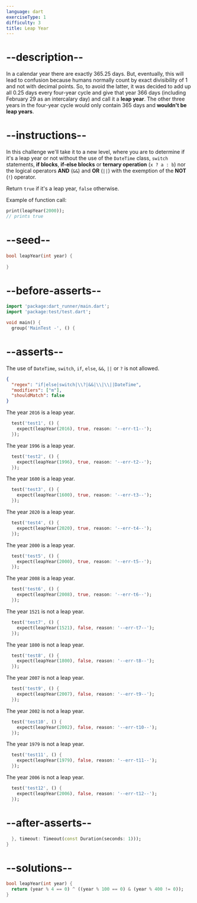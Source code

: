 ```yaml
---
language: dart
exerciseType: 1
difficulty: 3
title: Leap Year
---
```


# --description--

In a calendar year there are exactly 365.25 days. But, eventually, this will lead to confusion because humans normally count by exact divisibility of 1 and not with decimal points. So, to avoid the latter, it was decided to add up all 0.25 days every four-year cycle and give that year 366 days (including February 29 as an intercalary day) and call it a __leap year__. The other three years in the four-year cycle would only contain 365 days and __wouldn't be leap years__.

# --instructions--

In this challenge we'll take it to a new level, where you are to determine if it's a leap year or not without the use of the `DateTime` class, `switch` statements, __if blocks__, __if-else blocks__ or __ternary operation__ (`x ? a : b`) nor the logical operators __AND__ (`&&`) and __OR__ (`||`) with the exemption of the __NOT__ (`!`) operator.

Return `true` if it's a leap year, `false` otherwise.

Example of function call:
```dart
print(leapYear(2000));
// prints true
```

# --seed--

```dart
bool leapYear(int year) {
  
}
```

# --before-asserts--

```dart
import 'package:dart_runner/main.dart';
import 'package:test/test.dart';

void main() {
  group('MainTest -', () {
```

# --asserts--

The use of `DateTime`, `switch`, `if`, `else`, `&&`, `||` or `?` is not allowed.

```json
{
  "regex": "if|else|switch|\\?|&&|\\|\\||DateTime",
  "modifiers": ["m"],
  "shouldMatch": false
}
```

The year `2016` is a leap year.

```dart
  test('test1', () {
    expect(leapYear(2016), true, reason: '--err-t1--');
  });
```

The year `1996` is a leap year.

```dart
  test('test2', () {
    expect(leapYear(1996), true, reason: '--err-t2--');
  });
```

The year `1600` is a leap year.

```dart
  test('test3', () {
    expect(leapYear(1600), true, reason: '--err-t3--');
  });
```

The year `2020` is a leap year.

```dart
  test('test4', () {
    expect(leapYear(2020), true, reason: '--err-t4--');
  });
```

The year `2000` is a leap year.

```dart
  test('test5', () {
    expect(leapYear(2000), true, reason: '--err-t5--');
  });
```

The year `2008` is a leap year.

```dart
  test('test6', () {
    expect(leapYear(2008), true, reason: '--err-t6--');
  });
```

The year `1521` is not a leap year.

```dart
  test('test7', () {
    expect(leapYear(1521), false, reason: '--err-t7--');
  });
```

The year `1800` is not a leap year.

```dart
  test('test8', () {
    expect(leapYear(1800), false, reason: '--err-t8--');
  });
```

The year `2007` is not a leap year.

```dart
  test('test9', () {
    expect(leapYear(2007), false, reason: '--err-t9--');
  });
```

The year `2002` is not a leap year.

```dart
  test('test10', () {
    expect(leapYear(2002), false, reason: '--err-t10--');
  });
```

The year `1979` is not a leap year.

```dart
  test('test11', () {
    expect(leapYear(1979), false, reason: '--err-t11--');
  });
```

The year `2006` is not a leap year.

```dart
  test('test12', () {
    expect(leapYear(2006), false, reason: '--err-t12--');
  });
```

# --after-asserts--

```dart
  }, timeout: Timeout(const Duration(seconds: 1)));
}
```

# --solutions--

```dart
bool leapYear(int year) {
  return (year % 4 == 0) ^ ((year % 100 == 0) & (year % 400 != 0));
}
```
